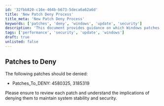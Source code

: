 ```yaml
---
id: '32fbb820-c16e-464b-b673-5deca6a62a6d'
title: 'New Patch Deny Process'
title_meta: 'New Patch Deny Process'
keywords: ['patches', 'deny', 'windows', 'update', 'security']
description: 'This document provides guidance on which Windows patches should be denied, including specific patch IDs and the rationale behind denying them. Learn how to manage your updates effectively to maintain system stability and security.'
tags: ['performance', 'security', 'update', 'windows']
draft: true
unlisted: false
---
```


## Patches to Deny

The following patches should be denied:

- Patches_To_DENY: 4580325, 3185319

Please ensure to review each patch and understand the implications of denying them to maintain system stability and security.



